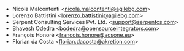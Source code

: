 - Nicola Malcontenti \<<nicola.malcontenti@agilebg.com>\>
- Lorenzo Battistini \<<lorenzo.battistini@agilebg.com>\>
- Serpent Consulting Services Pvt. Ltd. \<<support@serpentcs.com>\>
- Bhavesh Odedra \<<bodedra@opensourceintegrators.com>\>
- François Honoré \<<francois.honore@acsone.eu>\>
- Florian da Costa \<<florian.dacosta@akretion.com>\>
